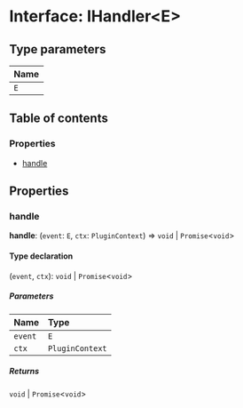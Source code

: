 # Interface: IHandler\<E>

## Type parameters

| Name |
| :------ |
| `E` |

## Table of contents

### Properties

* [handle](/en/auto-docs/free-history-plugin/interfaces/IHandler.md#handle)

## Properties

### handle

**handle**: (`event`: `E`, `ctx`: `PluginContext`) => `void` | `Promise`<`void`>

#### Type declaration

(`event`, `ctx`): `void` | `Promise`<`void`>

##### Parameters

| Name | Type |
| :------ | :------ |
| `event` | `E` |
| `ctx` | `PluginContext` |

##### Returns

`void` | `Promise`<`void`>
